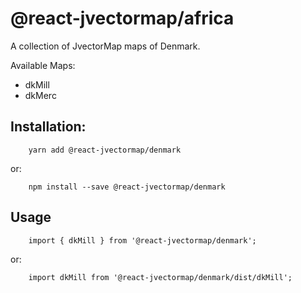 # @react-jvectormap/africa

A collection of JvectorMap maps of Denmark.

Available Maps:

- dkMill
- dkMerc

## Installation:

```
    yarn add @react-jvectormap/denmark
```

or:

```
    npm install --save @react-jvectormap/denmark
```

## Usage

```
    import { dkMill } from '@react-jvectormap/denmark';
```

or:

```
    import dkMill from '@react-jvectormap/denmark/dist/dkMill';
```
